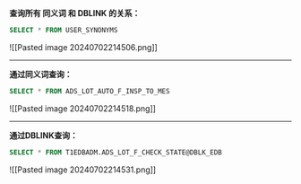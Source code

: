 
**查询所有 同义词 和 DBLINK 的关系：**

```sql
SELECT * FROM USER_SYNONYMS
```

![[Pasted image 20240702214506.png]]

------------

**通过同义词查询：**

```sql
SELECT * FROM ADS_LOT_AUTO_F_INSP_TO_MES
```

![[Pasted image 20240702214518.png]]

------------

**通过DBLINK查询：**

```sql
SELECT * FROM T1EDBADM.ADS_LOT_F_CHECK_STATE@DBLK_EDB
```

![[Pasted image 20240702214531.png]]
